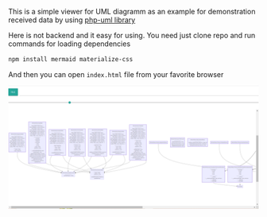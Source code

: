 This is a simple viewer for UML diagramm as an example for demonstration received data by using [php-uml library](https://github.com/GitHubHubus/uml-php)

Here is not backend and it easy for using.
You need just clone repo and run commands for loading dependencies

```sh
npm install mermaid materialize-css
```

And then you can open `index.html` file from your favorite browser

![Example](https://github.com/GitHubHubus/uml-viewer/blob/master/public/images/example.PNG)


